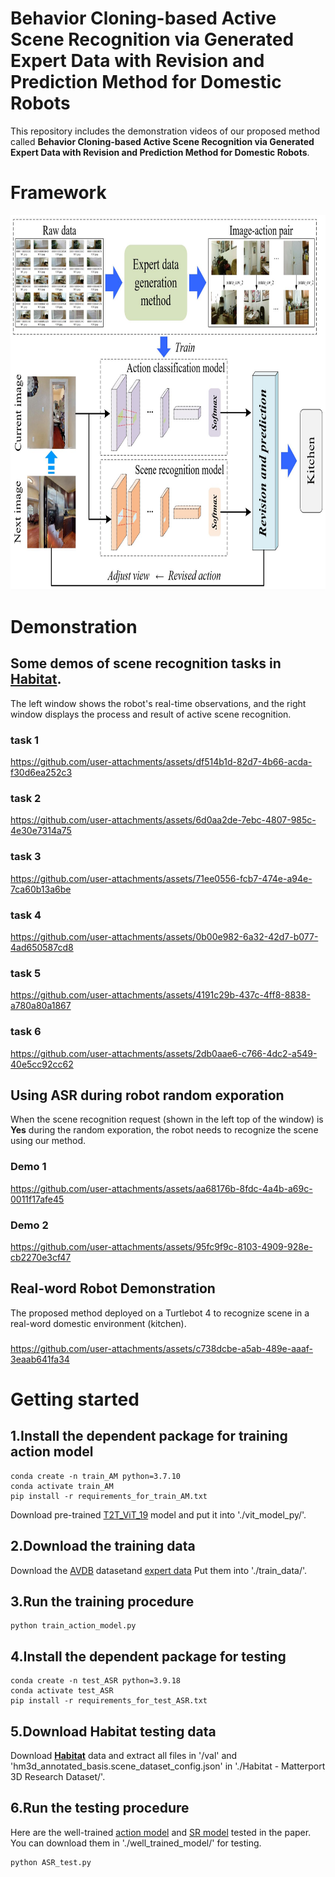 # Behavior Cloning-based Active Scene Recognition via Generated Expert Data with Revision and Prediction Method for Domestic Robots

This repository includes the demonstration videos of our proposed method called **Behavior Cloning-based Active Scene Recognition via Generated Expert Data with Revision and Prediction Method for Domestic Robots**. 


# Framework

<p align="center">
<img src="https://github.com/simpleliu66/ASR/blob/main/img/framework.jpg" height= "600" width="800">
</p>


# Demonstration
## Some demos of scene recognition tasks in [**Habitat**](https://aihabitat.org/datasets/hm3d/).
The left window shows the robot's real-time observations, and the right window displays the process and result of active scene recognition.

### task 1
https://github.com/user-attachments/assets/df514b1d-82d7-4b66-acda-f30d6ea252c3

### task 2
https://github.com/user-attachments/assets/6d0aa2de-7ebc-4807-985c-4e30e7314a75

### task 3
https://github.com/user-attachments/assets/71ee0556-fcb7-474e-a94e-7ca60b13a6be

### task 4
https://github.com/user-attachments/assets/0b00e982-6a32-42d7-b077-4ad650587cd8

### task 5
https://github.com/user-attachments/assets/4191c29b-437c-4ff8-8838-a780a80a1867

### task 6
https://github.com/user-attachments/assets/2db0aae6-c766-4dc2-a549-40e5cc92cc62

## Using ASR during robot random exporation
When the scene recognition request (shown in the left top of the window) is **Yes** during the random exporation, the robot needs to recognize the scene using our method. 

### Demo 1
https://github.com/user-attachments/assets/aa68176b-8fdc-4a4b-a69c-0011f17afe45

### Demo 2
https://github.com/user-attachments/assets/95fc9f9c-8103-4909-928e-cb2270e3cf47

## Real-word Robot Demonstration
The proposed method deployed on a Turtlebot 4 to recognize scene in a real-word domestic environment (kitchen).
###  
https://github.com/user-attachments/assets/c738dcbe-a5ab-489e-aaaf-3eaab641fa34


# Getting started
## 1.Install the dependent package for training action model
```
conda create -n train_AM python=3.7.10
conda activate train_AM
pip install -r requirements_for_train_AM.txt
```
Download pre-trained  [T2T_ViT_19](https://drive.google.com/file/d/1P0_-TmtMO58EEXSd-a9AJQz2cvJSQ07c/view?usp=drive_link) model and put it into './vit_model_py/'.

## 2.Download the training data 
Download the [AVDB](https://drive.google.com/file/d/1meYw7VtlPEK6hY9u3U5ttUP8K9bP3USB/view?usp=drive_link) datasetand [expert data](https://drive.google.com/file/d/10CetydhZrBMNSB5uPAY2wl5_eJuN2Oq2/view?usp=drive_link)
Put them into './train_data/'.

## 3.Run the training procedure
```
python train_action_model.py
```

## 4.Install the dependent package for testing
```
conda create -n test_ASR python=3.9.18
conda activate test_ASR
pip install -r requirements_for_test_ASR.txt
```

## 5.Download Habitat testing data
Download  [**Habitat**](https://aihabitat.org/datasets/hm3d/) data and extract all files in '/val' and 'hm3d_annotated_basis.scene_dataset_config.json' in './Habitat - Matterport 3D Research Dataset/'.

## 6.Run the testing procedure
Here are the well-trained [action model](https://drive.google.com/file/d/136fKyi4P2D6HxKkzErWSRa5QlsjAV4UM/view?usp=drive_link) and [SR model](https://drive.google.com/file/d/1_AnUc_ds88Hu-KNhJH4vcWUUKDbFqJOt/view?usp=drive_link) tested in the paper. You can download them in './well_trained_model/' for testing.
```
python ASR_test.py
```
